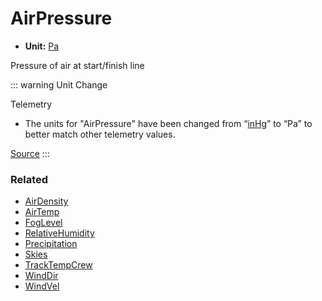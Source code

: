 # AirPressure <Badge text="float" />

- **Unit:** [Pa](<https://en.wikipedia.org/wiki/Pascal_(unit)>)

Pressure of air at start/finish line

::: warning Unit Change

Telemetry

- The units for "AirPressure" have been changed from “[inHg](https://en.wikipedia.org/wiki/Inch_of_mercury)” to “Pa” to better match other telemetry values.

[Source](https://forums.iracing.com/discussion/50074/2023-season-4-patch-3-release-notes-2023-10-18-01)
:::

### Related

- [AirDensity](airdensity.md)
- [AirTemp](airtemp.md)
- [FogLevel](foglevel.md)
- [RelativeHumidity](relativehumidity.md)
- [Precipitation](precipitation.md)
- [Skies](skies.md)
- [TrackTempCrew](tracktempcrew.md)
- [WindDir](winddir.md)
- [WindVel](windvel.md)

